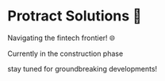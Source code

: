 
# Protract Solutions 🚀

Navigating the fintech frontier! 🌐  

Currently in the construction phase

stay tuned for groundbreaking developments!

